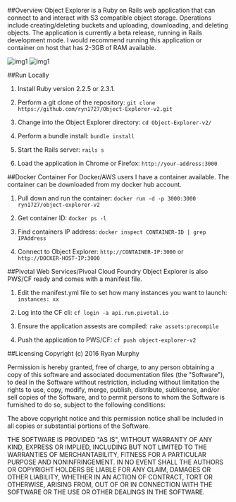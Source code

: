 ##Overview
Object Explorer is a Ruby on Rails web application that can connect to and interact with S3 compatible object storage. Operations include creating/deleting buckets and uploading, downloading, and deleting objects. The application is currently a beta release, running in Rails development mode. I would recommend running this application or container on host that has 2-3GB of RAM available.

![img1](https://raw.githubusercontent.com/ryn1727/Object-Explorer-v2/master/github_img1.PNG)
![img1](https://raw.githubusercontent.com/ryn1727/Object-Explorer-v2/master/github_img2.PNG)


##Run Locally

1. Install Ruby version 2.2.5 or 2.3.1.

2. Perform a git clone of the repository: ```git clone https://github.com/ryn1727/Object-Explorer-v2.git```

3. Change into the Object Explorer directory: ```cd Object-Explorer-v2/```

4. Perform a bundle install: ```bundle install```

5. Start the Rails server: ```rails s ```

6. Load the application in Chrome or Firefox: ```http://your-address:3000```


##Docker Container
For Docker/AWS users I have a container available. The container can be downloaded from my docker hub account.

1. Pull down and run the container: ```docker run -d -p 3000:3000 ryn1727/object-explorer-v2```

2. Get container ID: ```docker ps -l```

3. Find containers IP address: ```docker inspect CONTAINER-ID | grep IPAddress```

4. Connect to Object Explorer: ```http://CONTAINER-IP:3000``` or ```http://DOCKER-HOST-IP:3000```


##Pivotal Web Services/Pivoal Cloud Foundry
Object Explorer is also PWS/CF ready and comes with a manifest file.

1. Edit the manifest.yml file to set how many instances you want to launch: ```  instances: xx```

2. Log into the CF cli: ```cf login -a api.run.pivotal.io```

3. Ensure the application assests are compiled: ```rake assets:precompile```

4. Push the application to PWS/CF: ```cf push object-explorer-v2```

##Licensing
Copyright (c) 2016 Ryan Murphy

Permission is hereby granted, free of charge, to any person obtaining a copy of this software and associated documentation files (the "Software"), to deal in the Software without restriction, including without limitation the rights to use, copy, modify, merge, publish, distribute, sublicense, and/or sell copies of the Software, and to permit persons to whom the Software is furnished to do so, subject to the following conditions:

The above copyright notice and this permission notice shall be included in all copies or substantial portions of the Software.

THE SOFTWARE IS PROVIDED "AS IS", WITHOUT WARRANTY OF ANY KIND, EXPRESS OR IMPLIED, INCLUDING BUT NOT LIMITED TO THE WARRANTIES OF MERCHANTABILITY, FITNESS FOR A PARTICULAR PURPOSE AND NONINFRINGEMENT. IN NO EVENT SHALL THE AUTHORS OR COPYRIGHT HOLDERS BE LIABLE FOR ANY CLAIM, DAMAGES OR OTHER LIABILITY, WHETHER IN AN ACTION OF CONTRACT, TORT OR OTHERWISE, ARISING FROM, OUT OF OR IN CONNECTION WITH THE SOFTWARE OR THE USE OR OTHER DEALINGS IN THE SOFTWARE.
